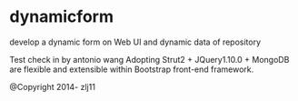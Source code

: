 dynamicform
===========

develop a dynamic form on Web UI and dynamic data of repository

Test check in by antonio wang
Adopting Strut2 + JQuery1.10.0 + MongoDB are flexible and extensible within Bootstrap front-end framework.

@Copyright 2014-
zlj11
